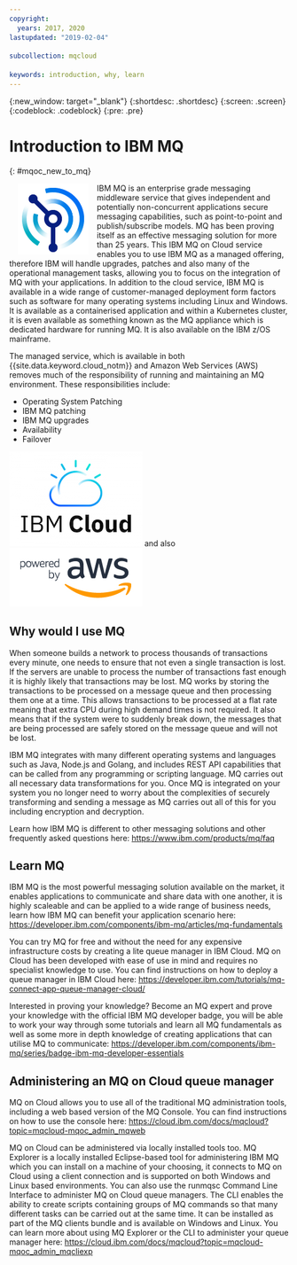 ```yaml
---
copyright:
  years: 2017, 2020
lastupdated: "2019-02-04"

subcollection: mqcloud

keywords: introduction, why, learn
---
```


{:new_window: target="_blank"}
{:shortdesc: .shortdesc}
{:screen: .screen}
{:codeblock: .codeblock}
{:pre: .pre}

# Introduction to IBM MQ
{: #mqoc_new_to_mq}

<img style="padding: 0 15px; float: left;" src="./images/MQ_Light_Icon@4x.png?raw=true" alt="Image of MQ Logo"/>
IBM MQ is an enterprise grade messaging middleware service that gives independent and potentially non-concurrent applications secure messaging capabilities, such as point-to-point and publish/subscribe models. MQ has been proving itself as an effective messaging solution for more than 25 years. This IBM MQ on Cloud service enables you to use IBM MQ as a managed offering, therefore IBM will handle upgrades, patches and also many of the operational management tasks, allowing you to focus on the integration of MQ with your applications.
In addition to the cloud service, IBM MQ is available in a wide range of customer-managed deployment form factors such as software for many operating systems including Linux and Windows. It is available as a containerised application and within a Kubernetes cluster, it is even available as something known as the MQ appliance which is dedicated hardware for running MQ. It is also available on the IBM z/OS mainframe.

The managed service, which is available in both {{site.data.keyword.cloud_notm}} and Amazon Web Services (AWS) removes much of the responsibility of running and maintaining an MQ environment.  These responsibilities include:
 - Operating System Patching
 - IBM MQ patching
 - IBM MQ upgrades
 - Availability
 - Failover

![Image showing IBM Cloud](./images/ibmcloudlogo.png) and also ![Image showing powered by AWS](./images/PB_AWS_logo_RGB.jpg)

## Why would I use MQ

When someone builds a network to process thousands of transactions every minute, one needs to ensure that not even a single transaction is lost. If the servers are unable to process the number of transactions fast enough it is highly likely that transactions may be lost. MQ works by storing the transactions to be processed on a message queue and then processing them one at a time. This allows transactions to be processed at a flat rate meaning that extra CPU during high demand times is not required. It also means that if the system were to suddenly break down, the messages that are being processed are safely stored on the message queue and will not be lost.

IBM MQ integrates with many different operating systems and languages such as Java, Node.js and Golang, and includes REST API capabilities that can be called from any programming or scripting language. MQ carries out all necessary data transformations for you. Once MQ is integrated on your system you no longer need to worry about the complexities of securely transforming and sending a message as MQ carries out all of this for you including encryption and decryption.

Learn how IBM MQ is different to other messaging solutions and other frequently asked questions here: https://www.ibm.com/products/mq/faq

## Learn MQ

IBM MQ is the most powerful messaging solution available on the market, it enables applications to communicate and share data with one another, it is highly scaleable and can be applied to a wide range of business needs, learn how IBM MQ can benefit your application scenario here: https://developer.ibm.com/components/ibm-mq/articles/mq-fundamentals

You can try MQ for free and without the need for any expensive infrastructure costs by creating a lite queue manager in IBM Cloud. MQ on Cloud has been developed with ease of use in mind and requires no specialist knowledge to use. You can find instructions on how to deploy a queue manager in IBM Cloud here:  https://developer.ibm.com/tutorials/mq-connect-app-queue-manager-cloud/

Interested in proving your knowledge? Become an MQ expert and prove your knowledge with the official IBM MQ developer badge, you will be able to work your way through some tutorials and learn all MQ fundamentals as well as some more in depth knowledge of creating applications that can utilise MQ to communicate: https://developer.ibm.com/components/ibm-mq/series/badge-ibm-mq-developer-essentials

## Administering an MQ on Cloud queue manager

MQ on Cloud allows you to use all of the traditional MQ administration tools, including a web based version of the MQ Console. You can find instructions on how to use the console here: 
https://cloud.ibm.com/docs/mqcloud?topic=mqcloud-mqoc_admin_mqweb

MQ on Cloud can be administered via locally installed tools too. MQ Explorer is a locally installed Eclipse-based tool for administering IBM MQ which you can install on a machine of your choosing, it connects to MQ on Cloud using a client connection and is supported on both Windows and Linux based environments.
You can also use the runmqsc Command Line Interface to administer MQ on Cloud queue managers. The CLI enables the ability to create scripts containing groups of MQ commands so that many different tasks can be carried out at the same time. It can be installed as part of the MQ clients bundle and is available on Windows and Linux. You can learn more about using MQ Explorer or the CLI to administer your queue manager here: https://cloud.ibm.com/docs/mqcloud?topic=mqcloud-mqoc_admin_mqcliexp
